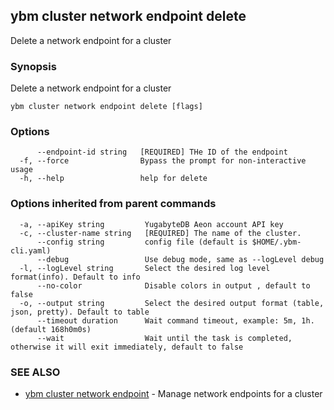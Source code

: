 ## ybm cluster network endpoint delete

Delete a network endpoint for a cluster

### Synopsis

Delete a network endpoint for a cluster

```
ybm cluster network endpoint delete [flags]
```

### Options

```
      --endpoint-id string   [REQUIRED] THe ID of the endpoint
  -f, --force                Bypass the prompt for non-interactive usage
  -h, --help                 help for delete
```

### Options inherited from parent commands

```
  -a, --apiKey string         YugabyteDB Aeon account API key
  -c, --cluster-name string   [REQUIRED] The name of the cluster.
      --config string         config file (default is $HOME/.ybm-cli.yaml)
      --debug                 Use debug mode, same as --logLevel debug
  -l, --logLevel string       Select the desired log level format(info). Default to info
      --no-color              Disable colors in output , default to false
  -o, --output string         Select the desired output format (table, json, pretty). Default to table
      --timeout duration      Wait command timeout, example: 5m, 1h. (default 168h0m0s)
      --wait                  Wait until the task is completed, otherwise it will exit immediately, default to false
```

### SEE ALSO

* [ybm cluster network endpoint](ybm_cluster_network_endpoint.md)	 - Manage network endpoints for a cluster

